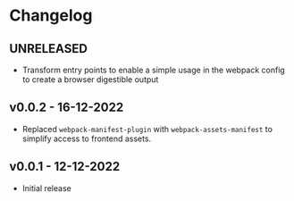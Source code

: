 # Changelog

## UNRELEASED

- Transform entry points to enable a simple usage in the webpack config to create a browser digestible output 

## v0.0.2 - 16-12-2022

- Replaced `webpack-manifest-plugin` with `webpack-assets-manifest`
  to simplify access to frontend assets.

## v0.0.1 - 12-12-2022

- Initial release

